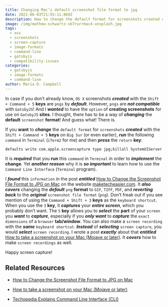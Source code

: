 ```yaml
---
title: Changing Mac’s default screenshot file format to jpg
date: 2021-06-03T21:55:11.869Z
description: How to change the default format for screenshots created on your Mac.
image: /img/mathew-schwartz-sb7rurrmac4-unsplash.jpg
tags:
  - osx
  - screenshots
  - screen-capture
  - image-formats
  - command-line
  - gatsbyjs
  - compatibility-issues
categories:
  - gatsbyjs
  - image-formats
  - command-line
author: Maria D. Campbell
---
```

In case if you don’t already know, `OS X` screenshots ***created*** with the `Shift + Command + 5` **keys** are `pngs` by ***default***. However, `pngs` are ***not compatible*** with `GatsbyJS`! And I ***wanted*** to have the `option` of **creating screenshots** for use on `GatsbyJS` **sites**. I thought, there has to be a way of ***changing*** the **default** `screenshot` **format**! And guess what! There is.

If you **want** to ***change*** the `default format` for `screenshots` ***created*** with the `Shift + Command + 5` **keys** on `Big Sur` (or even earlier), ***run*** the following `command` in `Terminal` (`iTerm2` for me) and then ***press*** the `return` **key**:

```shell
defaults write com.apple.screencapture type jpg;killall SystemUIServer
```

It is ***required*** that you **run** this `command` in `Terminal` in order to ***implement*** the **change**. Yet ***another reason*** why it is ***so important*** to learn how to use the `Command Line Interface` (`Terminal` program).

I ***found*** this `information` in the post ***entitled*** [How to Change the Screenshot File Format to JPG on Mac](https://www.maketecheasier.com/change-screenshot-file-format-mac/) on the website [maketecheasier.com](https://www.maketecheasier.com/). It ***also covers*** changing the ***default*** `png` **format** to `GIF`, `TIFF`, `PDF`, and ***reverting back*** to the ***original*** `screenshot file format` (`png`). Don’t freak out if you see mention of using the `Command + Shift + 3` **keys** as the `keyboard shortcut`. When you use the `3` **key**, it ***captures*** your ***entire screen***, which you probably don’t want. The `5` **key** allows you to ***select*** the **part** of your `screen` you ***want*** to ***capture***, especially if you ***only want*** to ***capture*** the `exact dimensions` of a `browser` **tab/window**. You can also make a `screen recording` with the ***same*** `keyboard shortcut`. ***Instead*** of ***selecting*** `screen capture`, you would ***select*** `screen recording`. I wrote a post ***exactly*** about that ***entitled*** [How to take a screenshot on your Mac (Mojave or later)](https://www.interglobalmedianetwork.com/blog/2020-01-12-how-to-take-a-screenshot-on-your-mac-mojave-or-later/). It ***covers*** how to make `screen recordings` as well.

Happy screen capture!

## Related Resources

- [How to Change the Screenshot File Format to JPG on Mac](https://www.maketecheasier.com/change-screenshot-file-format-mac/)

- [How to take a screenshot on your Mac (Mojave or later)](https://www.interglobalmedianetwork.com/blog/2020-01-12-how-to-take-a-screenshot-on-your-mac-mojave-or-later/)

- [Techopedia Explains Command Line Interface (CLI)](https://www.techopedia.com/definition/3337/command-line-interface-cli)